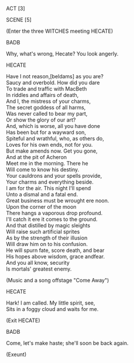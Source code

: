 ACT \[3\]

SCENE \[5\]

(Enter the three WITCHES meeting HECATE)

BADB

Why, what's wrong, Hecate? You look angerly.

HECATE

Have I not reason,\[beldams\] as you are?  
Saucy and overbold. How did you dare  
To trade and traffic with MacBeth  
In riddles and affairs of death,  
And I, the mistress of your charms,  
The secret goddess of all harms,  
Was never called to bear my part,  
Or show the glory of our art?  
And, which is worse, all you have done  
Has been but for a wayward son,  
Spiteful and wrathful, who, as others do,  
Loves for his own ends, not for you.  
But make amends now. Get you gone,  
And at the pit of Acheron  
Meet me in the morning. There he  
Will come to know his destiny.  
Your cauldrons and your spells provide,  
Your charms and everything beside.  
I am for the air. This night I'll spend  
Unto a dismal and a fatal end.  
Great business must be wrought ere noon.  
Upon the corner of the moon  
There hangs a vaporous drop profound.  
I'll catch it ere it comes to the ground.  
And that distilled by magic sleights  
Will raise such artificial sprites  
As by the strength of their illusion  
Will draw him on to his confusion.  
He will spurn fate, score death, and bear  
His hopes above wisdom, grace andfear.  
And you all know, security  
Is mortals' greatest enemy.

(Music and a song offstage "Come Away")

HECATE

Hark! I am called. My little spirit, see,  
Sits in a foggy cloud and waits for me.

(Exit HECATE)

BADB

Come, let's make haste; she'll soon be back again.

(Exeunt)